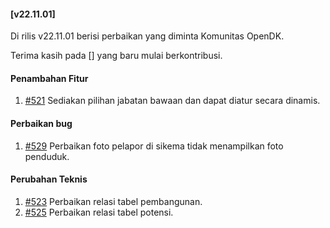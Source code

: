 #### [v22.11.01]

Di rilis v22.11.01 berisi perbaikan yang diminta Komunitas OpenDK.

Terima kasih pada [] yang baru mulai berkontribusi.

#### Penambahan Fitur
1. [#521](https://github.com/OpenSID/OpenDK/issues/521) Sediakan pilihan jabatan bawaan dan dapat diatur secara dinamis.

#### Perbaikan bug
1. [#529](https://github.com/OpenSID/OpenDK/issues/529) Perbaikan foto pelapor di sikema tidak menampilkan foto penduduk.

#### Perubahan Teknis
1. [#523](https://github.com/OpenSID/OpenDK/issues/523) Perbaikan relasi tabel pembangunan.
2. [#525](https://github.com/OpenSID/OpenDK/issues/525) Perbaikan relasi tabel potensi.
